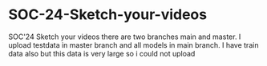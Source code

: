 # SOC-24-Sketch-your-videos
SOC'24 Sketch your videos
there are two branches main and master. I upload testdata in master branch and all models in main branch. I have train data also but this data is very large so i could not upload
